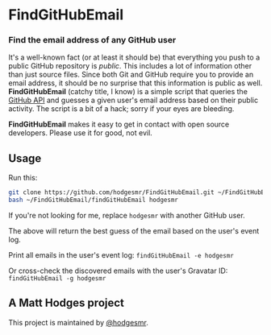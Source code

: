 # FindGitHubEmail
### Find the email address of any GitHub user

It's a well-known fact (or at least it should be) that everything you push to a public GitHub repository is *public*. This includes a lot of information other than just source files. Since both Git and GitHub require you to provide an email address, it should be no surprise that this information is public as well. **FindGitHubEmail** (catchy title, I know) is a simple script that queries the [GitHub API](http://developer.github.com/v3/) and guesses a given user's email address based on their public activity. The script is a bit of a hack; sorry if your eyes are bleeding.

**FindGitHubEmail** makes it easy to get in contact with open source developers. Please use it for good, not evil.

## Usage

Run this:

```sh
git clone https://github.com/hodgesmr/FindGitHubEmail.git ~/FindGitHubEmail
bash ~/FindGitHubEmail/findGitHubEmail hodgesmr
```

If you're not looking for me, replace `hodgesmr` with another GitHub user.

The above will return the best guess of the email based on the user's event log.

Print all emails in the user's event log: `findGitHubEmail -e hodgesmr`

Or cross-check the discovered emails with the user's Gravatar ID: `findGitHubEmail -g hodgesmr`

## A Matt Hodges project

This project is maintained by [@hodgesmr](http://twitter.com/hodgesmr).
